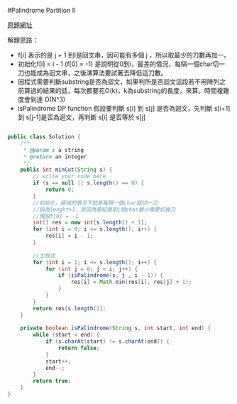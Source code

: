 #Palindrome Partition II

[原題網址](http://www.lintcode.com/en/problem/palindrome-partitioning-ii/)

解題思路：
+ f[i] 表示的是 j + 1 到I是回文串，因可能有多個 j ，所以取最少的刀數再加一。
+ 初始化f[i] = i - 1 (f[0] = -1) 是說明從0到i，最差的情況，每隔一個char切一刀也能成為迴文串，之後演算法要試著去降低這刀數。
+ 因程式需要判斷substring是否為迴文，如果判所是否迴文這段若不用陣列之前算過的結果的話，每次都要花O(k)，k為substring的長度，來算。時間複雜度會到達 O(N^3)
+ isPalindrome DP function
假設要判斷 s[i] 到 s[j] 是否為迴文，先判斷 s[i+1] 到 s[j-1]是否為迴文，再判斷 s[i] 是否等於 s[j]


```java

public class Solution {
    /**
     * @param s a string
     * @return an integer
     */
    public int minCut(String s) {
        // write your code here
        if (s == null || s.length() == 0) {
            return 0;
        }
        //初始化，極端的情況下就是每隔一個char就切一刀
        //設為lenght+1，是因為要紀錄前i個char最小需要切幾刀
        //預設f[0] = -1
        int[] res = new int[s.length() + 1];
        for (int i = 0; i <= s.length(); i++) {
            res[i] = i - 1;
        }
        
        //主程式
        for (int i = 1; i <= s.length(); i++) {
            for (int j = 0; j < i; j++) {
                if (isPalindrome(s, j , i - 1)) {
                    res[i] = Math.min(res[i], res[j] + 1);
                }
            }
        }
        return res[s.length()];
    }
    
    private boolean isPalindrome(String s, int start, int end) {
        while (start < end) {
            if (s.charAt(start) != s.charAt(end)) {
                return false;
            }
            start++;
            end--;
        }
        return true;
    }
}
```
